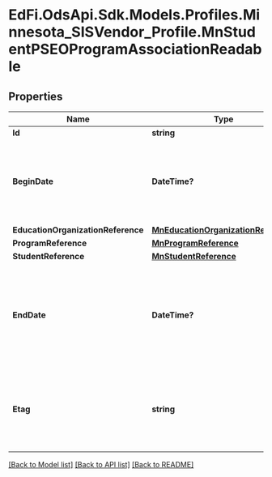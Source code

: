# EdFi.OdsApi.Sdk.Models.Profiles.Minnesota_SISVendor_Profile.MnStudentPSEOProgramAssociationReadable
## Properties

Name | Type | Description | Notes
------------ | ------------- | ------------- | -------------
**Id** | **string** |  | 
**BeginDate** | **DateTime?** | The month, day, and year on which the Student first received services. | 
**EducationOrganizationReference** | [**MnEducationOrganizationReference**](MnEducationOrganizationReference.md) |  | 
**ProgramReference** | [**MnProgramReference**](MnProgramReference.md) |  | 
**StudentReference** | [**MnStudentReference**](MnStudentReference.md) |  | 
**EndDate** | **DateTime?** | The month, day, and year on which the Student exited the Program or stopped receiving services. | [optional] 
**Etag** | **string** | A unique system-generated value that identifies the version of the resource. | [optional] 

[[Back to Model list]](../README.md#documentation-for-models) [[Back to API list]](../README.md#documentation-for-api-endpoints) [[Back to README]](../README.md)

